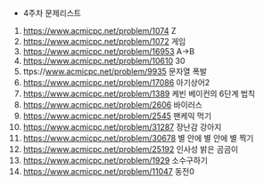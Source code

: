 - 4주차 문제리스트
1. https://www.acmicpc.net/problem/1074 Z
2. https://www.acmicpc.net/problem/1072 게임
3. https://www.acmicpc.net/problem/16953 A->B
4. https://www.acmicpc.net/problem/10610 30
5. ttps://www.acmicpc.net/problem/9935 문자열 폭발
6. https://www.acmicpc.net/problem/17086 아기상어2
7. https://www.acmicpc.net/problem/1389 케빈 베이컨의 6단계 법칙
8. https://www.acmicpc.net/problem/2606 바이러스
9. https://www.acmicpc.net/problem/2545 팬케익 먹기
10. https://www.acmicpc.net/problem/31287 장난감 강아지
11. https://www.acmicpc.net/problem/30678 별 안에 별 안에 별 찍기
12. https://www.acmicpc.net/problem/25192 인사성 밝은 곰곰이
13. https://www.acmicpc.net/problem/1929 소수구하기
14. https://www.acmicpc.net/problem/11047 동전0 
